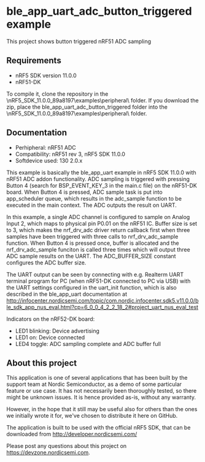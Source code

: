 ble_app_uart_adc_button_triggered example
==================

 This project shows button triggered nRF51 ADC sampling
 
Requirements
------------
- nRF5 SDK version 11.0.0
- nRF51-DK

To compile it, clone the repository in the \nRF5_SDK_11.0.0_89a8197\examples\peripheral\ folder.  If you download the zip, place the ble_app_uart_adc_button_triggered folder into the \nRF5_SDK_11.0.0_89a8197\examples\peripheral\ folder.

Documentation
-----------------
- Perhipheral: nRF51 ADC
- Compatibility: nRF51 rev 3, nRF5 SDK 11.0.0
- Softdevice used: 130 2.0.x
  
This example is basically the ble_app_uart example in nRF5 SDK 11.0.0 with nRF51 ADC addon functionality. ADC sampling is triggered with pressing Button 4 (search for BSP_EVENT_KEY_3 in the main.c file) on the nRF51-DK board. When Button 4 is pressed, ADC sample task is put into app_scheduler queue, which results in the adc_sample function to be executed in the main context. The ADC outputs the result on UART.

In this example, a single ADC channel is configured to sample on Analog Input 2, which maps to physical pin P0.01 on the nRF51 IC. Buffer size is set to 3, which makes the nrf_drv_adc driver return callback first when three samples have been triggered with three calls to nrf_drv_adc_sample function. When Button 4 is pressed once, buffer is allocated and the nrf_drv_adc_sample funciton is called three times which will output three ADC sample results on the UART. The ADC_BUFFER_SIZE constant configures the ADC buffer size. 

The UART output can be seen by connecting with e.g. Realterm UART terminal program for PC (when nRF51-DK connected to PC via USB) with the UART settings configured in the uart_init function, which is also described in the ble_app_uart documentation at http://infocenter.nordicsemi.com/topic/com.nordic.infocenter.sdk5.v11.0.0/ble_sdk_app_nus_eval.html?cp=6_0_0_4_2_2_18_2#project_uart_nus_eval_test
  
Indicators on the nRF52-DK board:
- LED1 blinking: Device advertising
- LED1 on:	Device connected
- LED4 toggle: ADC sampling complete and ADC buffer full

About this project
------------------
This application is one of several applications that has been built by the support team at Nordic Semiconductor, as a demo of some particular feature or use case. It has not necessarily been thoroughly tested, so there might be unknown issues. It is hence provided as-is, without any warranty. 

However, in the hope that it still may be useful also for others than the ones we initially wrote it for, we've chosen to distribute it here on GitHub. 

The application is built to be used with the official nRF5 SDK, that can be downloaded from http://developer.nordicsemi.com/

Please post any questions about this project on https://devzone.nordicsemi.com.

